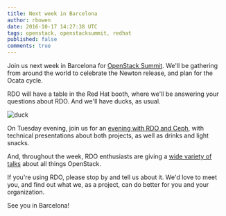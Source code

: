 ```yaml
---
title: Next week in Barcelona
author: rbowen
date: 2016-10-17 14:27:38 UTC
tags: openstack, openstacksummit, redhat
published: false
comments: true
---
```


Join us next week in Barcelona for [OpenStack Summit](https://www.openstack.org/summit). We'll be gathering from around the world to celebrate the Newton release, and plan for the Ocata cycle.

RDO will have a table in the Red Hat booth, where we'll be answering your questions about RDO. And we'll have ducks, as usual.

![duck](/images/OpenStackSummitBarcelonaDuck.jpg)

On Tuesday evening, join us for an [evening with RDO and Ceph](https://www.eventbrite.com/e/an-evening-of-ceph-and-rdo-tickets-28022550202), with technical presentations about both projects, as well as drinks and light snacks.

And, throughout the week, RDO enthusiasts are giving a [wide variety of talks](https://www.openstack.org/summit/barcelona-2016/summit-schedule/) about all things OpenStack.

If you're using RDO, please stop by and tell us about it. We'd love to meet you, and find out what we, as a project, can do better for you and your organization.

See you in Barcelona!